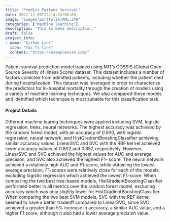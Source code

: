 ```yaml
---
title: "Predict Patient Survival"
date: 2022-12-05T12:14:34+06:00
image: "images/portfolio/AML.JPG"
categories: ["machine learning"]
description: "This is meta description."
draft: false
project_info:
- name: "Github Link"
  icon: "fas fa-link"
  content: "https://examplesite.com/"
---
```


Patient survival prediction model trained using MIT’s GOSSIS (Global Open Source Severity of Illness Score) dataset. This dataset includes a number of factors collected from admitted patients, including whether the patient died during hospitalization. This dataset was leveraged in order to characterize the predictors for in-hospital mortality through the creation of models using a variety of machine learning techniques. We also compared these models and identified which technique is most suitable for this classification task.


#### Project Details

Different machine learnig techniques were applied including SVM, logistic regression, trees, neural networks. The highest accuracy was achieved by the random forest model, with an accuracy of 0.930, with logistic regression, neural network, and HistGradientBoostingClassifier achieving similar accuracy values. LinearSVC and SVC with the RBF kernel achieved lower accuracy values of 0.802 and 0.857, respectively. However, LinearSVC and SVC achieved the highest values for AUC and average precision, and SVC also achieved the highest F1- score. The neural network achieved a relatively high AUC and F1-score, while obtaining the lowest average precision. F1-scores were relatively close for each of the models, excluding logistic regression which achieved the lowest F1-score. 
When comparing the two best tree-based models, HistGradientBoostingClassifier performed better in all metrics over the random forest model, excluding accuracy which was only slightly lower for HistGradientBoostingClassifier. When comparing the two best SVM models, SVC with the RBF kernel seemed to have a better tradeoff compared to LinearSVC, since SVC achieved a greater than 5% increase in accuracy, a similar AUC value, and a higher F1 score, although it also had a lower average precision value.

